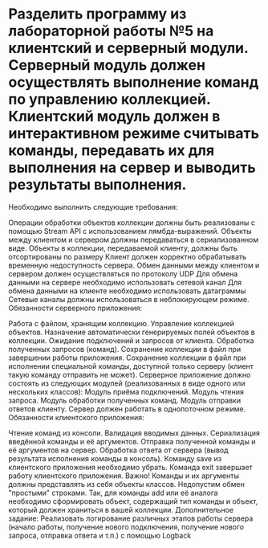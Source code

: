 # Разделить программу из лабораторной работы №5 на клиентский и серверный модули. Серверный модуль должен осуществлять выполнение команд по управлению коллекцией. Клиентский модуль должен в интерактивном режиме считывать команды, передавать их для выполнения на сервер и выводить результаты выполнения.

Необходимо выполнить следующие требования:

Операции обработки объектов коллекции должны быть реализованы с помощью Stream API с использованием лямбда-выражений.
Объекты между клиентом и сервером должны передаваться в сериализованном виде.
Объекты в коллекции, передаваемой клиенту, должны быть отсортированы по размеру
Клиент должен корректно обрабатывать временную недоступность сервера.
Обмен данными между клиентом и сервером должен осуществляться по протоколу UDP
Для обмена данными на сервере необходимо использовать сетевой канал
Для обмена данными на клиенте необходимо использовать датаграммы
Сетевые каналы должны использоваться в неблокирующем режиме.
Обязанности серверного приложения:

Работа с файлом, хранящим коллекцию.
Управление коллекцией объектов.
Назначение автоматически генерируемых полей объектов в коллекции.
Ожидание подключений и запросов от клиента.
Обработка полученных запросов (команд).
Сохранение коллекции в файл при завершении работы приложения.
Сохранение коллекции в файл при исполнении специальной команды, доступной только серверу (клиент такую команду отправить не может).
Серверное приложение должно состоять из следующих модулей (реализованных в виде одного или нескольких классов):
Модуль приёма подключений.
Модуль чтения запроса.
Модуль обработки полученных команд.
Модуль отправки ответов клиенту.
Сервер должен работать в однопоточном режиме.
Обязанности клиентского приложения:

Чтение команд из консоли.
Валидация вводимых данных.
Сериализация введённой команды и её аргументов.
Отправка полученной команды и её аргументов на сервер.
Обработка ответа от сервера (вывод результата исполнения команды в консоль).
Команду save из клиентского приложения необходимо убрать.
Команда exit завершает работу клиентского приложения.
Важно! Команды и их аргументы должны представлять из себя объекты классов. Недопустим обмен "простыми" строками. Так, для команды add или её аналога необходимо сформировать объект, содержащий тип команды и объект, который должен храниться в вашей коллекции.
Дополнительное задание:
Реализовать логирование различных этапов работы сервера (начало работы, получение нового подключения, получение нового запроса, отправка ответа и т.п.) с помощью Logback
